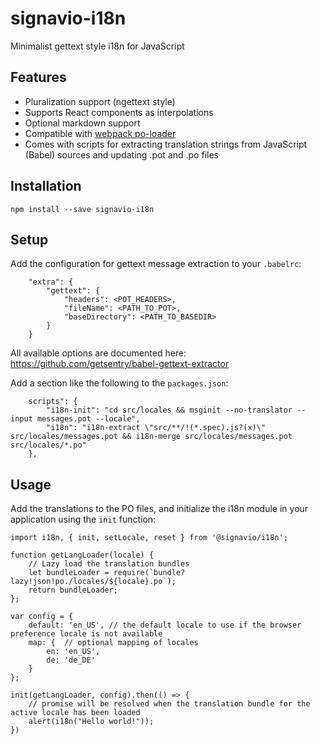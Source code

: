 # signavio-i18n
Minimalist gettext style i18n for JavaScript

## Features
- Pluralization support (ngettext style)
- Supports React components as interpolations
- Optional markdown support
- Compatible with [webpack po-loader](https://github.com/perchlayer/po-loader)
- Comes with scripts for extracting translation strings from JavaScript (Babel) sources and updating .pot and .po files


## Installation

```
npm install --save signavio-i18n
```


## Setup

Add the configuration for gettext message extraction to your `.babelrc`:

```
    "extra": {
        "gettext": {
            "headers": <POT_HEADERS>,
            "fileName": <PATH_TO_POT>,
            "baseDirectory": <PATH_TO_BASEDIR>
        }
    }
```

All available options are documented here: https://github.com/getsentry/babel-gettext-extractor


Add a section like the following to the `packages.json`:

```
    scripts": {
        "i18n-init": "cd src/locales && msginit --no-translator --input messages.pot --locale",
        "i18n": "i18n-extract \"src/**/!(*.spec).js?(x)\" src/locales/messages.pot && i18n-merge src/locales/messages.pot src/locales/*.po"
    },
```

## Usage

Add the translations to the PO files, and initialize the i18n module in your application using the `init` function:

```
import i18n, { init, setLocale, reset } from '@signavio/i18n';

function getLangLoader(locale) {
    // Lazy load the translation bundles
    let bundleLoader = require(`bundle?lazy!json!po./locales/${locale}.po`);
    return bundleLoader;
};

var config = {
    default: 'en_US', // the default locale to use if the browser preference locale is not available
    map: {  // optional mapping of locales
        en: 'en_US',
        de: 'de_DE'
    }
};

init(getLangLoader, config).then(() => {
    // promise will be resolved when the translation bundle for the active locale has been loaded
    alert(i18n("Hello world!"));
})
```
